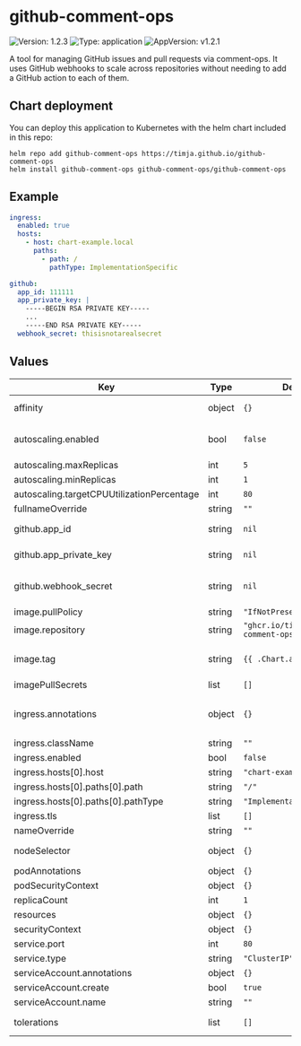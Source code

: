 # github-comment-ops

![Version: 1.2.3](https://img.shields.io/badge/Version-1.2.3-informational?style=flat-square) ![Type: application](https://img.shields.io/badge/Type-application-informational?style=flat-square) ![AppVersion: v1.2.1](https://img.shields.io/badge/AppVersion-v1.2.1-informational?style=flat-square)

A tool for managing GitHub issues and pull requests via comment-ops. It uses GitHub webhooks to scale across repositories without needing to add a GitHub action to each of them.

## Chart deployment

You can deploy this application to Kubernetes with the helm chart included in this repo:

```
helm repo add github-comment-ops https://timja.github.io/github-comment-ops
helm install github-comment-ops github-comment-ops/github-comment-ops
```

## Example

```yaml
ingress:
  enabled: true
  hosts:
    - host: chart-example.local
      paths:
        - path: /
          pathType: ImplementationSpecific

github:
  app_id: 111111
  app_private_key: |
    -----BEGIN RSA PRIVATE KEY-----
    ...
    -----END RSA PRIVATE KEY-----
  webhook_secret: thisisnotarealsecret
```

## Values

| Key | Type | Default | Description |
|-----|------|---------|-------------|
| affinity | object | `{}` | Object for node affinity, passed through as-is |
| autoscaling.enabled | bool | `false` | Enables autoscaling with the HorizontalPodAutoscaler |
| autoscaling.maxReplicas | int | `5` |  |
| autoscaling.minReplicas | int | `1` |  |
| autoscaling.targetCPUUtilizationPercentage | int | `80` |  |
| fullnameOverride | string | `""` |  |
| github.app_id | string | `nil` | The app ID for the GitHub app (required) |
| github.app_private_key | string | `nil` | The private key for the GitHub app (required) |
| github.webhook_secret | string | `nil` | The webhook secret for the GitHub app (required) |
| image.pullPolicy | string | `"IfNotPresent"` |  |
| image.repository | string | `"ghcr.io/timja/github-comment-ops"` |  |
| image.tag | string | `{{ .Chart.appVersion }}` | Overrides the image tag whose default is the chart appVersion. |
| imagePullSecrets | list | `[]` |  |
| ingress.annotations | object | `{}` | Key value pairs for annotations, e.g. `kubernetes.io/tls-acme: "true"` |
| ingress.className | string | `""` |  |
| ingress.enabled | bool | `false` |  |
| ingress.hosts[0].host | string | `"chart-example.local"` |  |
| ingress.hosts[0].paths[0].path | string | `"/"` |  |
| ingress.hosts[0].paths[0].pathType | string | `"ImplementationSpecific"` |  |
| ingress.tls | list | `[]` |  |
| nameOverride | string | `""` |  |
| nodeSelector | object | `{}` | Object for node selector, passed through as-is |
| podAnnotations | object | `{}` |  |
| podSecurityContext | object | `{}` |  |
| replicaCount | int | `1` |  |
| resources | object | `{}` | Resource limits |
| securityContext | object | `{}` |  |
| service.port | int | `80` |  |
| service.type | string | `"ClusterIP"` |  |
| serviceAccount.annotations | object | `{}` |  |
| serviceAccount.create | bool | `true` |  |
| serviceAccount.name | string | `""` |  |
| tolerations | list | `[]` | List of tolerations, passed through as-is |